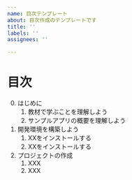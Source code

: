 ```yaml
---
name: 目次テンプレート
about: 目次作成のテンプレートです
title: ''
labels: ''
assignees: ''

---
```


# 目次
0. はじめに
    1. 教材で学ぶことを理解しよう
    2. サンプルアプリの概要を理解しよう
1. 開発環境を構築しよう
    1. XXをインストールする
    2. XXをインストールする
2. プロジェクトの作成
    1. XXX
    2. XXX

